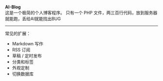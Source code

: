**AI-Blog**  
这是一个极简的个人博客程序。
只有一个 PHP 文件，两三百行代码，放到服务器就能跑，丢给AI就能找出BUG

---

常见的扩展：

* Markdown 写作
* RSS 订阅
* 草稿 / 定时发布
* 分类和标签
* 外观定制
* 切换数据库


